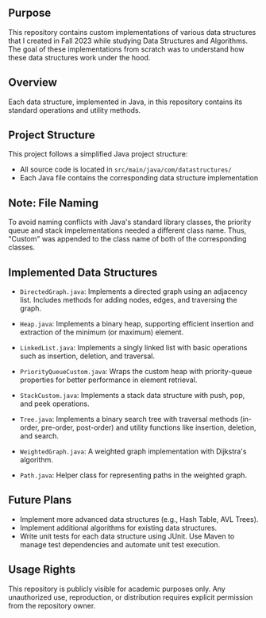 ## Purpose
This repository contains custom implementations of various data structures that I created in Fall 2023 while studying Data Structures and Algorithms. The goal of 
these implementations from scratch was to understand how these data structures work under the hood.

## Overview

Each data structure, implemented in Java, in this repository contains its standard operations and utility methods. 

## Project Structure
This project follows a simplified Java project structure:
- All source code is located in `src/main/java/com/datastructures/`
- Each Java file contains the corresponding data structure implementation

## Note: File Naming
To avoid naming conflicts with Java's standard library classes, the priority queue and stack impelementations needed a different class name. Thus, "Custom" was appended
to the class name of both of the corresponding classes.

## Implemented Data Structures

- `DirectedGraph.java`: Implements a directed graph using an adjacency list. Includes methods for adding nodes, edges, and traversing the graph.
  
- `Heap.java`: Implements a binary heap, supporting efficient insertion and extraction of the minimum (or maximum) element.
  
- `LinkedList.java`: Implements a singly linked list with basic operations such as insertion, deletion, and traversal.

- `PriorityQueueCustom.java`: Wraps the custom heap with priority-queue properties for better performance in element retrieval.
  
- `StackCustom.java`: Implements a stack data structure with push, pop, and peek operations.
  
- `Tree.java`: Implements a binary search tree with traversal methods (in-order, pre-order, post-order) and utility functions like insertion, deletion, and search.
  
- `WeightedGraph.java`: A weighted graph implementation with Dijkstra's algorithm.
  
- `Path.java`: Helper class for representing paths in the weighted graph.

## Future Plans

- Implement more advanced data structures (e.g., Hash Table, AVL Trees).
- Implement additional algorithms for existing data structures.
- Write unit tests for each data structure using JUnit. Use Maven to manage test dependencies and automate unit test execution.

## Usage Rights
This repository is publicly visible for academic purposes only. Any unauthorized use, reproduction, or distribution requires explicit permission from the repository owner.